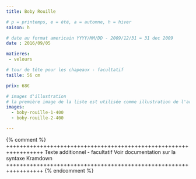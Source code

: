```yaml
---
title: Boby Rouille

# p = printemps, e = été, a = automne, h = hiver
saison: h

# date au format americain YYYY/MM/DD - 2009/12/31 = 31 dec 2009
date : 2016/09/05

matieres:
 - velours

# tour de tête pour les chapeaux - facultatif
taille: 56 cm

prix: 68€

# images d'illustration
# la première image de la liste est utilisée comme illustration de l'article dans les pages de listing.
images:
  - boby-rouille-1-400
  - boby-rouille-2-400

---
```

{% comment %} +++++++++++++++++++++++++++++++++++++++++++++++++++++++++++++++++
              Texte additionnel - facultatif
              Voir documentation sur la syntaxe Kramdown
+++++++++++++++++++++++++++++++++++++++++++++++++++++++++++++++++ {% endcomment %}
